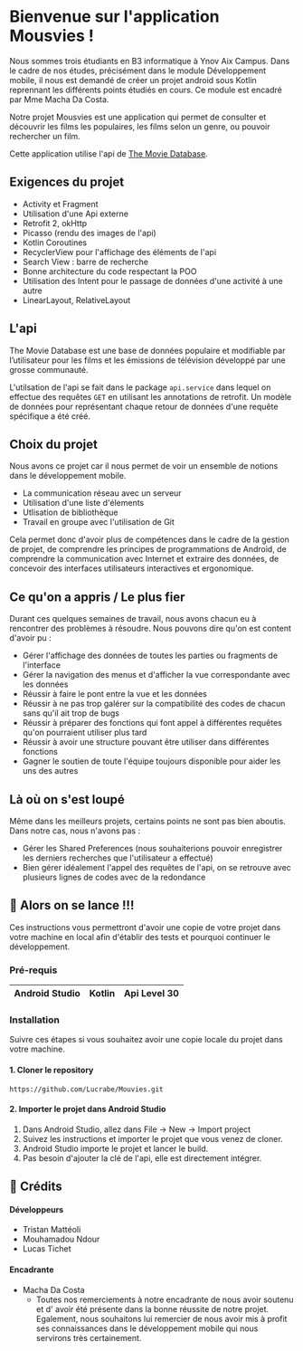# Bienvenue sur l'application Mousvies !

Nous sommes trois étudiants en B3 informatique à Ynov Aix Campus. Dans le cadre de nos études, précisément dans le module Développement mobile, il nous est demandé de créer un projet android sous Kotlin reprennant les différents points étudiés en cours. Ce module est encadré par Mme Macha Da Costa.

Notre projet Mousvies est une application qui permet de consulter et découvrir les films les populaires, les films selon un genre, ou pouvoir rechercher un film.

Cette application utilise l'api de [The Movie Database](https://www.themoviedb.org/).

## Exigences du projet

* Activity et Fragment
* Utilisation d'une Api externe
* Retrofit 2, okHttp 
* Picasso (rendu des images de l'api) 
* Kotlin Coroutines
* RecyclerView pour l'affichage des éléments de l'api
* Search View : barre de recherche
* Bonne architecture du code respectant la POO
* Utilisation des Intent pour le passage de données d'une activité à une autre
* LinearLayout, RelativeLayout

## L'api

The Movie Database est une base de données populaire et modifiable par l’utilisateur pour les films et les émissions de télévision développé par une grosse communauté.

L'utilsation de l'api se fait dans le package `api.service` dans lequel on effectue des requêtes `GET` en utilisant les annotations de retrofit. Un modèle de données pour représentant chaque retour de données d'une requête spécifique a été créé.

## Choix du projet

Nous avons ce projet car il nous permet de voir un ensemble de notions dans le développement mobile.

* La communication réseau avec un serveur
* Utilisation d'une liste d'élements
* Utlisation de bibliothèque
* Travail en groupe avec l'utilisation de Git

Cela permet donc d'avoir plus de compétences dans le cadre de la gestion de projet, de comprendre les principes de programmations de Android, de comprendre la communication avec Internet et extraire des données, de concevoir des interfaces utilisateurs interactives et ergonomique.

## Ce qu'on a appris / Le plus fier

Durant ces quelques semaines de travail, nous avons chacun eu à rencontrer des problèmes à résoudre. Nous pouvons dire qu'on est content d'avoir pu :
* Gérer l'affichage des données de toutes les parties ou fragments de l'interface
* Gérer la navigation des menus et d'afficher la vue correspondante avec les données
* Réussir à faire le pont entre la vue et les données
* Réussir à ne pas trop galérer sur la compatibilité des codes de chacun sans qu'il ait trop de bugs
* Réussir à préparer des fonctions qui font appel à différentes requêtes qu'on pourraient utiliser plus tard
* Réussir à avoir une structure pouvant être utiliser dans différentes fonctions
* Gagner le soutien de toute l'équipe toujours disponible pour aider les uns des autres

## Là où on s'est loupé
Même dans les meilleurs projets, certains points ne sont pas bien aboutis. Dans notre cas, nous n'avons pas  :
* Gérer les Shared Preferences (nous souhaiterions pouvoir enregistrer les derniers recherches que l'utilisateur a effectué)
* Bien gérer idéalement l'appel des requêtes de l'api, on se retrouve avec plusieurs lignes de codes avec de la redondance

## 🚀 Alors on se lance !!!

Ces instructions vous permettront d'avoir une copie de votre projet dans votre machine en local afin d'établir des tests et pourquoi continuer le développement.

### Pré-requis


|            Android Studio    |Kotlin|Api Level 30|
|----------------|-------------------------------|-----------------------------|


### Installation
Suivre ces étapes si vous souhaitez avoir une copie locale du projet dans votre machine.

#### 1. Cloner le repository	
```
https://github.com/Lucrabe/Mouvies.git
```

#### 2. Importer le projet dans Android Studio
1.  Dans Android Studio, allez dans File -> New -> Import project
2.  Suivez les instructions et importer le projet que vous venez de cloner.
3.  Android Studio importe le projet et lancer le build.
4.  Pas besoin d'ajouter la clé de l'api, elle est directement intégrer.

## 📝 Crédits
####  Développeurs
* Tristan Mattéoli
* Mouhamadou Ndour
* Lucas Tichet
####  Encadrante
* Macha Da Costa
	* Toutes nos remerciements à notre encadrante de nous avoir soutenu et d' avoir été présente dans la bonne réussite de notre projet. Egalement, nous souhaitons lui remercier de nous avoir mis à profit ses connaissances dans le développement mobile qui nous servirons très certainement.
